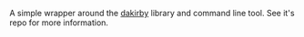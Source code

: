 A simple wrapper around the [dakirby](https://github.com/BryceStevenWilley/dakirby) library and command line tool. See it's repo for more information.